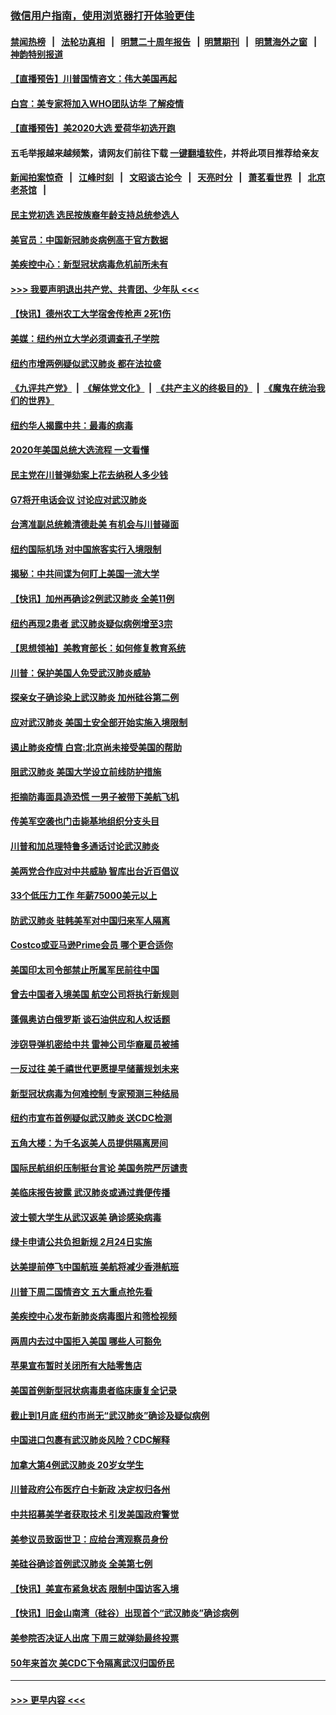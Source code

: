 ### [微信用户指南，使用浏览器打开体验更佳](https://github.com/gfw-breaker/banned-news1/blob/master/indexes/wechat-guide.md?t=0)
#### [禁闻热榜](热点新闻.md?t=0)  &nbsp;&nbsp;|&nbsp;&nbsp; [法轮功真相](https://github.com/gfw-breaker/truth/blob/master/README.md?t=0) &nbsp;&nbsp;|&nbsp;&nbsp; [明慧二十周年报告](https://github.com/gfw-breaker/mh-reports/blob/master/README.md?t=0) &nbsp;&nbsp;|&nbsp;&nbsp;[明慧期刊](https://github.com/gfw-breaker/mh-qikan) &nbsp;&nbsp;|&nbsp;&nbsp; [明慧海外之窗](https://github.com/gfw-breaker/mh-news/blob/master/README.md?t=0) &nbsp;&nbsp;|&nbsp;&nbsp; [神韵特别报道](https://github.com/gfw-breaker/mh-news/blob/master/shenyun.md?t=0)
#### [【直播预告】川普国情咨文：伟大美国再起](../pages/nsc412/n11842079.md?t=02040844) 
#### [白宫：美专家将加入WHO团队访华 了解疫情](../pages/nsc412/n11842198.md?t=02040844) 
#### [【直播预告】美2020大选 爱荷华初选开跑](../pages/nsc412/n11841820.md?t=02040844) 
#### 五毛举报越来越频繁，请网友们前往下载 [一键翻墙软件](https://github.com/gfw-breaker/ssr-accounts)，并将此项目推荐给亲友
#### [新闻拍案惊奇](https://github.com/gfw-breaker/banned-news1/blob/master/pages/link4.md) &nbsp;&nbsp;|&nbsp;&nbsp; [江峰时刻](https://github.com/gfw-breaker/banned-news1/blob/master/pages/link4.md) &nbsp;&nbsp;|&nbsp;&nbsp; [文昭谈古论今](https://github.com/gfw-breaker/banned-news1/blob/master/pages/link4.md) &nbsp;&nbsp;|&nbsp;&nbsp; [天亮时分](https://github.com/gfw-breaker/banned-news1/blob/master/pages/link4.md) &nbsp;&nbsp;|&nbsp;&nbsp; [萧茗看世界](https://github.com/gfw-breaker/banned-news1/blob/master/pages/link4.md) &nbsp;&nbsp;|&nbsp;&nbsp; [北京老茶馆](https://github.com/gfw-breaker/banned-news1/blob/master/pages/link4.md) &nbsp;&nbsp;|&nbsp;&nbsp; 
#### [民主党初选 选民按族裔年龄支持总统参选人](../pages/nsc412/n11842239.md?t=02040844) 
#### [美官员：中国新冠肺炎病例高于官方数据](../pages/nsc412/n11842452.md?t=02040844) 
#### [美疾控中心：新型冠状病毒危机前所未有](../pages/nsc412/n11842406.md?t=02040844) 
#### [>>> 我要声明退出共产党、共青团、少年队 <<<](https://github.com/begood0513/goodnews/blob/master/quit/letter.md) 
#### [【快讯】德州农工大学宿舍传枪声 2死1伤](../pages/nsc412/n11842279.md?t=02040844) 
#### [美媒：纽约州立大学必须调查孔子学院](../pages/nsc412/n11840637.md?t=02040844) 
#### [纽约市增两例疑似武汉肺炎 都在法拉盛](../pages/nsc412/n11840625.md?t=02040844) 
#### [《九评共产党》](https://github.com/begood0513/9ping.md/blob/master/README.md) &nbsp;|&nbsp; [《解体党文化》](../../../../jtdwh.md/blob/master/README.md)  &nbsp;|&nbsp; [《共产主义的终极目的》](../../../../gczydzjmd.md/blob/master/README.md) &nbsp;|&nbsp; [《魔鬼在统治我们的世界》](../../../../mgztzwmdsj.md/blob/master/README.md) 
#### [纽约华人揭露中共：最毒的病毒](../pages/nsc412/n11840631.md?t=02040844) 
#### [2020年美国总统大选流程 一文看懂](../pages/nsc412/n11842056.md?t=02040844) 
#### [民主党在川普弹劾案上花去纳税人多少钱](../pages/nsc412/n11841941.md?t=02040844) 
#### [G7将开电话会议 讨论应对武汉肺炎](../pages/nsc412/n11841658.md?t=02040844) 
#### [台湾准副总统赖清德赴美 有机会与川普碰面](../pages/nsc412/n11841332.md?t=02040844) 
#### [纽约国际机场  对中国旅客实行入境限制](../pages/nsc412/n11840619.md?t=02040844) 
#### [揭秘：中共间谍为何盯上美国一流大学](../pages/nsc412/n11840270.md?t=02040844) 
#### [【快讯】加州再确诊2例武汉肺炎 全美11例](../pages/nsc412/n11840339.md?t=02040844) 
#### [纽约再现2患者 武汉肺炎疑似病例增至3宗](../pages/nsc412/n11840010.md?t=02040844) 
#### [【思想领袖】美教育部长：如何修复教育系统](../pages/nsc412/n11690865.md?t=02040844) 
#### [川普：保护美国人免受武汉肺炎威胁](../pages/nsc412/n11839718.md?t=02040844) 
#### [探亲女子确诊染上武汉肺炎 加州硅谷第二例](../pages/nsc412/n11839784.md?t=02040844) 
#### [应对武汉肺炎 美国土安全部开始实施入境限制](../pages/nsc412/n11839729.md?t=02040844) 
#### [遏止肺炎疫情 白宫:北京尚未接受美国的帮助](../pages/nsc412/n11839660.md?t=02040844) 
#### [阻武汉肺炎 美国大学设立前线防护措施](../pages/nsc412/n11839479.md?t=02040844) 
#### [拒摘防毒面具造恐慌 一男子被带下美航飞机](../pages/nsc412/n11839455.md?t=02040844) 
#### [传美军空袭也门击毙基地组织分支头目](../pages/nsc412/n11839210.md?t=02040844) 
#### [川普和加总理特鲁多通话讨论武汉肺炎](../pages/nsc412/n11839128.md?t=02040844) 
#### [美两党合作应对中共威胁 智库出台近百倡议](../pages/nsc412/n11838437.md?t=02040844) 
#### [33个低压力工作 年薪75000美元以上](../pages/nsc412/n11834441.md?t=02040844) 
#### [防武汉肺炎 驻韩美军对中国归来军人隔离](../pages/nsc412/n11838970.md?t=02040844) 
#### [Costco或亚马逊Prime会员 哪个更合适你](../pages/nsc412/n11834459.md?t=02040844) 
#### [美国印太司令部禁止所属军民前往中国](../pages/nsc412/n11838418.md?t=02040844) 
#### [曾去中国者入境美国 航空公司将执行新规则](../pages/nsc412/n11838375.md?t=02040844) 
#### [蓬佩奥访白俄罗斯 谈石油供应和人权话题](../pages/nsc412/n11838242.md?t=02040844) 
#### [涉窃导弹机密给中共 雷神公司华裔雇员被捕](../pages/nsc412/n11838129.md?t=02040844) 
#### [一反过往 美千禧世代更愿提早储蓄规划未来](../pages/nsc412/n11837601.md?t=02040844) 
#### [新型冠状病毒为何难控制 专家预测三种结局](../pages/nsc412/n11838002.md?t=02040844) 
#### [纽约市宣布首例疑似武汉肺炎 送CDC检测](../pages/nsc412/n11837852.md?t=02040844) 
#### [五角大楼：为千名返美人员提供隔离房间](../pages/nsc412/n11837831.md?t=02040844) 
#### [国际民航组织压制挺台言论 美国务院严厉谴责](../pages/nsc412/n11837791.md?t=02040844) 
#### [美临床报告披露 武汉肺炎或通过粪便传播](../pages/nsc412/n11837626.md?t=02040844) 
#### [波士顿大学生从武汉返美 确诊感染病毒](../pages/nsc412/n11837580.md?t=02040844) 
#### [绿卡申请公共负担新规 2月24日实施](../pages/nsc412/n11836634.md?t=02040844) 
#### [达美提前停飞中国航班 美航将减少香港航班](../pages/nsc412/n11837649.md?t=02040844) 
#### [川普下周二国情咨文 五大重点抢先看](../pages/nsc412/n11837512.md?t=02040844) 
#### [美疾控中心发布新肺炎病毒图片和筛检视频](../pages/nsc412/n11837491.md?t=02040844) 
#### [两周内去过中国拒入美国 哪些人可豁免](../pages/nsc412/n11837400.md?t=02040844) 
#### [苹果宣布暂时关闭所有大陆零售店](../pages/nsc412/n11837097.md?t=02040844) 
#### [美国首例新型冠状病毒患者临床康复全记录](../pages/nsc412/n11836513.md?t=02040844) 
#### [截止到1月底  纽约市尚无“武汉肺炎”确诊及疑似病例](../pages/nsc412/n11836657.md?t=02040844) 
#### [中国进口包裹有武汉肺炎风险？CDC解释](../pages/nsc412/n11836321.md?t=02040844) 
#### [加拿大第4例武汉肺炎 20岁女学生](../pages/nsc412/n11836537.md?t=02040844) 
#### [川普政府公布医疗白卡新政 决定权归各州](../pages/nsc412/n11836336.md?t=02040844) 
#### [中共招募美学者获取技术 引发美国政府警觉](../pages/nsc412/n11836277.md?t=02040844) 
#### [美参议员致函世卫：应给台湾观察员身份](../pages/nsc412/n11836183.md?t=02040844) 
#### [美硅谷确诊首例武汉肺炎 全美第七例](../pages/nsc412/n11836093.md?t=02040844) 
#### [【快讯】美宣布紧急状态 限制中国访客入境](../pages/nsc412/n11836030.md?t=02040844) 
#### [【快讯】旧金山南湾（硅谷）出现首个“武汉肺炎”确诊病例](../pages/nsc412/n11836084.md?t=02040844) 
#### [美参院否决证人出席 下周三就弹劾最终投票](../pages/nsc412/n11835900.md?t=02040844) 
#### [50年来首次 美CDC下令隔离武汉归国侨民](../pages/nsc412/n11835854.md?t=02040844) 

----
#### [ >>> 更早内容 <<< ](../indexes/nsc412-earlier.md)
